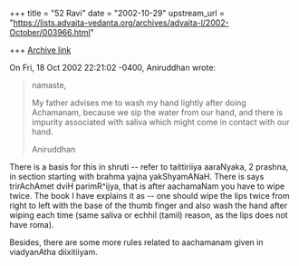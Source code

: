 +++
title = "52 Ravi"
date = "2002-10-29"
upstream_url = "https://lists.advaita-vedanta.org/archives/advaita-l/2002-October/003966.html"

+++
[Archive link](https://lists.advaita-vedanta.org/archives/advaita-l/2002-October/003966.html)

On Fri, 18 Oct 2002 22:21:02 -0400, Aniruddhan <ani at EE.WASHINGTON.EDU>
wrote:

>namaste,
>
>My father advises me to wash my hand lightly after doing Achamanam, because
>we sip the water from our hand, and there is impurity associated with
saliva
>which might come in contact with our hand.
>
>Aniruddhan

There is a basis for this in shruti -- refer to taittiriiya aaraNyaka, 2
prashna, in section starting with brahma yajna yakShyamANaH. There is says
trirAchAmet dviH parimR^ijya, that is after aachamaNam you have to wipe
twice.  The book I have explains it as -- one should wipe the lips twice
from right to left with the base of the thumb finger and also wash the hand
after wiping each time (same saliva or echhil (tamil) reason, as the lips
does not have roma).


Besides, there are some more rules related to aachamanam given in
viadyanAtha diixitiiyam.

